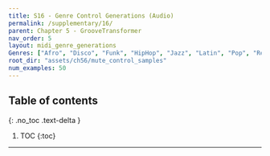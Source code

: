 ```yaml
---
title: S16 - Genre Control Generations (Audio)
permalink: /supplementary/16/
parent: Chapter 5 - GrooveTransformer
nav_order: 5
layout: midi_genre_generations
Genres: ["Afro", "Disco", "Funk", "HipHop", "Jazz", "Latin", "Pop", "Reggae", "Rock"]
root_dir: "assets/ch56/mute_control_samples"
num_examples: 50
---
```


## Table of contents
{: .no_toc .text-delta }

1. TOC
{:toc}


---


